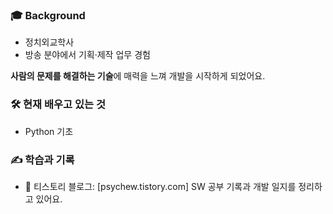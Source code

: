 
### 🎓 Background
- 정치외교학사
- 방송 분야에서 기획·제작 업무 경험

**사람의 문제를 해결하는 기술**에 매력을 느껴 개발을 시작하게 되었어요.

### 🛠️ 현재 배우고 있는 것
- Python 기초

### ✍️ 학습과 기록
- 📘 티스토리 블로그: [psychew.tistory.com]
  SW 공부 기록과 개발 일지를 정리하고 있어요.



<!--
**psychewooo/psychewooo** is a ✨ _special_ ✨ repository because its `README.md` (this file) appears on your GitHub profile.

Here are some ideas to get you started:

- 🔭 I’m currently working on ...
- 🌱 I’m currently learning ...
- 👯 I’m looking to collaborate on ...
- 🤔 I’m looking for help with ...
- 💬 Ask me about ...
- 📫 How to reach me: ...
- 😄 Pronouns: ...
- ⚡ Fun fact: ...
-->
